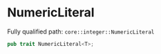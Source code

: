 # NumericLiteral

Fully qualified path: `core::integer::NumericLiteral`

```rust
pub trait NumericLiteral<T>;
```

